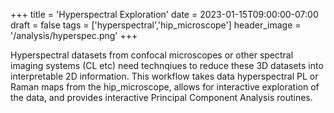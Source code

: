 +++
title = 'Hyperspectral Exploration'
date = 2023-01-15T09:00:00-07:00
draft = false
tags = ['hyperspectral','hip_microscope']
header_image = '/analysis/hyperspec.png'
+++

Hyperspectral datasets from confocal microscopes or other spectral imaging systems (CL etc) need technqiues to reduce these 3D datasets into interpretable 2D information. This workflow takes data hyperspectral PL or Raman maps from the hip_microscope, allows for interactive exploration of the data, and provides interactive Principal Component Analysis routines.